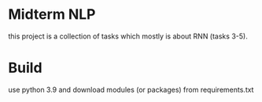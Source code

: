# Midterm NLP

this project is a collection of tasks which mostly is about RNN (tasks 3-5).

# Build
use python 3.9 and download modules (or packages) from requirements.txt
